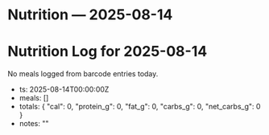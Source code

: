 # Nutrition — 2025-08-14
# Nutrition Log for 2025-08-14

No meals logged from barcode entries today.
- ts: 2025-08-14T00:00:00Z
- meals: []
- totals: { "cal": 0, "protein_g": 0, "fat_g": 0, "carbs_g": 0, "net_carbs_g": 0 }
- notes: ""
